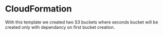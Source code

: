 # CloudFormation
With this template we created two S3 buckets where seconds bucket 
will be created only with dependancy on first bucket creation.
